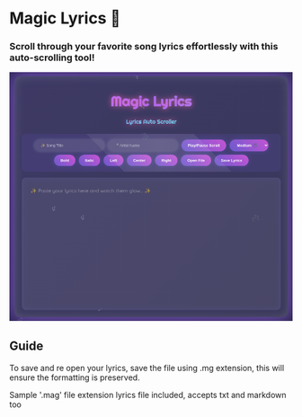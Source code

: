 # Magic Lyrics 🎸

### Scroll through your favorite song lyrics effortlessly with this auto-scrolling tool!

![preview](./preview.png)

## Guide
To save and re open your lyrics, save the file using .mg extension, this will ensure the formatting is preserved.

Sample '.mag' file extension lyrics file included, accepts txt and markdown too